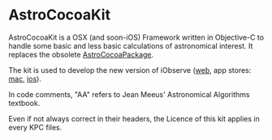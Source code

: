AstroCocoaKit
=============

AstroCocoaKit is a OSX (and soon-iOS) Framework written in Objective-C to handle some basic and less basic
calculations of astronomical interest. It replaces the obsolete [AstroCocoaPackage](https://github.com/onekiloparsec/AstroCocoaPackage).

The kit is used to develop the new version of iObserve ([web](http://onekilopars.ec), app stores: [mac](https://itunes.apple.com/us/app/iobserve/id424693907?ls=1&mt=12), [ios](https://itunes.apple.com/us/app/iobserve/id756649970?ls=1&mt=8)).

In code comments, "AA" refers to Jean Meeus' Astronomical Algorithms textbook.

Even if not always correct in their headers, the Licence of this kit applies in every KPC files.
